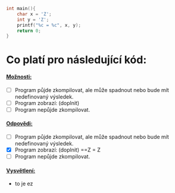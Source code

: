 ```c
int main(){
	char x = 'Z';
	int y = 'Z';
	printf("%c = %c", x, y);
	return 0;
}
```

# Co platí pro následující kód:
#### <u>Možnosti:</u>
- [ ] Program půjde zkompilovat, ale může spadnout nebo bude mít nedefinovaný výsledek.
- [ ] Program zobrazí: (doplnit)
- [ ] Program nepůjde zkompilovat.

#### <u>Odpovědi:</u>
- [ ] Program půjde zkompilovat, ale může spadnout nebo bude mít nedefinovaný výsledek.
- [x] Program zobrazí: (doplnit) ==Z = Z
- [ ] Program nepůjde zkompilovat.

#### <u>Vysvětlení:</u>
- to je ez